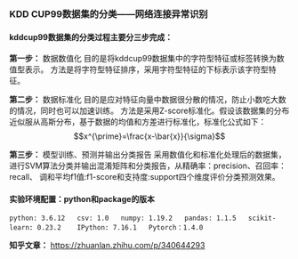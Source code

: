 ### KDD CUP99数据集的分类——网络连接异常识别

#### kddcup99数据集的分类过程主要分三步完成：
**第一步：** 数据数值化
目的是将kddcup99数据集中的字符型特征或标签转换为数值型表示。
方法是将字符型特征排序，采用字符型特征的下标表示该字符型特征。

**第二步：** 数据标准化
目的是应对特征向量中数据很分散的情况，防止小数吃大数的情况，同时也可以加速训练。
方法是采用Z-score标准化。假设该数据集的分布近似服从高斯分布，基于数据的均值和方差进行标准化，标准化公式如下： $$x^{\prime}=\frac{x-\bar{x}}{\sigma}$$ 

**第三步：** 模型训练、预测并输出分类报告
采用数值化和标准化处理后的数据集，进行SVM算法分类并输出混淆矩阵和分类报告，从精确率：precision、召回率：recall、 调和平均f1值:f1-score和支持度:support四个维度评价分类预测效果。

#### 实验环境配置：python和package的版本
 `python: 3.6.12  
csv: 1.0  
numpy: 1.19.2  
pandas: 1.1.5  
scikit-learn: 0.23.2   
IPython: 7.16.1  
Pytorch：1.4.0`

**知乎文章：** https://zhuanlan.zhihu.com/p/340644293
